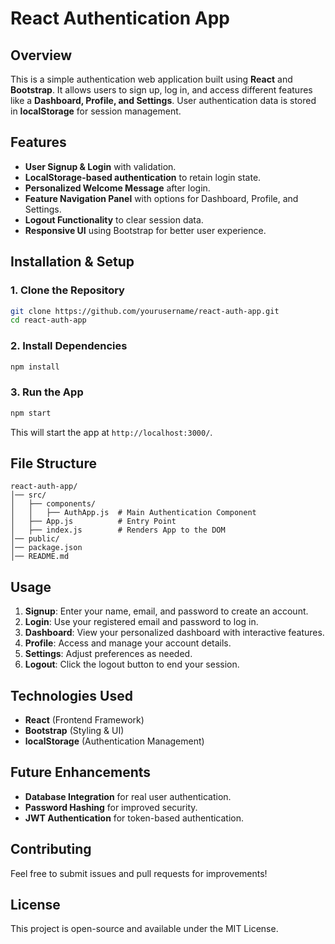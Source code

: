 # React Authentication App

## Overview
This is a simple authentication web application built using **React** and **Bootstrap**. It allows users to sign up, log in, and access different features like a **Dashboard, Profile, and Settings**. User authentication data is stored in **localStorage** for session management.

## Features
- **User Signup & Login** with validation.
- **LocalStorage-based authentication** to retain login state.
- **Personalized Welcome Message** after login.
- **Feature Navigation Panel** with options for Dashboard, Profile, and Settings.
- **Logout Functionality** to clear session data.
- **Responsive UI** using Bootstrap for better user experience.

## Installation & Setup
### 1. Clone the Repository
```bash
git clone https://github.com/yourusername/react-auth-app.git
cd react-auth-app
```

### 2. Install Dependencies
```bash
npm install
```

### 3. Run the App
```bash
npm start
```
This will start the app at `http://localhost:3000/`.

## File Structure
```
react-auth-app/
│── src/
│   ├── components/
│   │   ├── AuthApp.js  # Main Authentication Component
│   ├── App.js          # Entry Point
│   ├── index.js        # Renders App to the DOM
│── public/
│── package.json
│── README.md
```

## Usage
1. **Signup**: Enter your name, email, and password to create an account.
2. **Login**: Use your registered email and password to log in.
3. **Dashboard**: View your personalized dashboard with interactive features.
4. **Profile**: Access and manage your account details.
5. **Settings**: Adjust preferences as needed.
6. **Logout**: Click the logout button to end your session.

## Technologies Used
- **React** (Frontend Framework)
- **Bootstrap** (Styling & UI)
- **localStorage** (Authentication Management)

## Future Enhancements
- **Database Integration** for real user authentication.
- **Password Hashing** for improved security.
- **JWT Authentication** for token-based authentication.

## Contributing
Feel free to submit issues and pull requests for improvements!

## License
This project is open-source and available under the MIT License.

